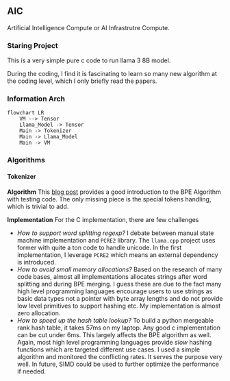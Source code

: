 ## AIC

Artificial Intelligence Compute or AI Infrastrutre Compute.

### Staring Project
This is a very simple pure c code to run llama 3 8B model.

During the coding, I find it is fascinating to learn so many new algorithm at
the coding level, which I only briefly read the papers.

### Information Arch

```mermaid
flowchart LR
    VM --> Tensor
    Llama_Model -> Tensor
    Main -> Tokenizer
    Main -> Llama_Model
    Main -> VM
```

### Algorithms

#### Tokenizer

**Algorithm** This [blog post][1] provides a good introduction to the BPE
Algorithm with testing code. The only missing piece is the special tokens
handling, which is trivial to add.

**Implementation** For the C implementation, there are few challenges
- _How to support word splitting regexp?_ I debate between manual state machine
  implementation and `PCRE2` library. The `llama.cpp` project uses former with
  quite a ton code to handle unicode. In the first implementation, I leverage
  `PCRE2` which means an external dependency is introduced.
- _How to avoid small memory allocations?_ Based on the research of many code
  bases, almost all implementations allocates strings after word splitting and
  during BPE merging. I guess these are due to the fact many high level
  programming languages encourage users to use strings as basic data types not a
  pointer with byte array lengths and do not provide low level primitives to
  support hashing etc. My implementation is almost zero allocation.
- _How to speed up the hash table lookup?_ To build a python mergeable rank hash
  table, it takes 57ms on my laptop. Any good c implementation can be cut under
  6ms. This largely affects the BPE algorithm as well. Again, most high level
  programming languages provide _slow_ hashing functions which are targeted
  different use cases. I used a simple algorithm and monitored the conflicting
  rates. It serves the purpose very well. In future, SIMD could be used to
  further optimize the performance if needed.

[1]: https://eli.thegreenplace.net/2024/tokens-for-llms-byte-pair-encoding-in-go/
